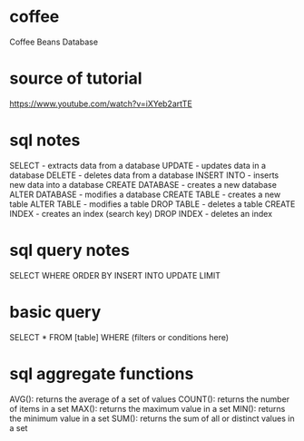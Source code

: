 # coffee
Coffee Beans Database

# source of tutorial
https://www.youtube.com/watch?v=iXYeb2artTE

# sql notes
SELECT - extracts data from a database
UPDATE - updates data in a database
DELETE - deletes data from a database
INSERT INTO - inserts new data into a database
CREATE DATABASE - creates a new database
ALTER DATABASE - modifies a database
CREATE TABLE - creates a new table
ALTER TABLE - modifies a table
DROP TABLE - deletes a table
CREATE INDEX - creates an index (search key)
DROP INDEX - deletes an index

# sql query notes
SELECT
WHERE
ORDER BY
INSERT INTO
UPDATE
LIMIT

# basic query
SELECT *
FROM [table]
WHERE (filters or conditions here)

# sql aggregate functions
AVG(): returns the average of a set of values
COUNT(): returns the number of items in a set
MAX(): returns the maximum value in a set
MIN(): returns the minimum value in a set
SUM(): returns the sum of all or distinct values in a set
